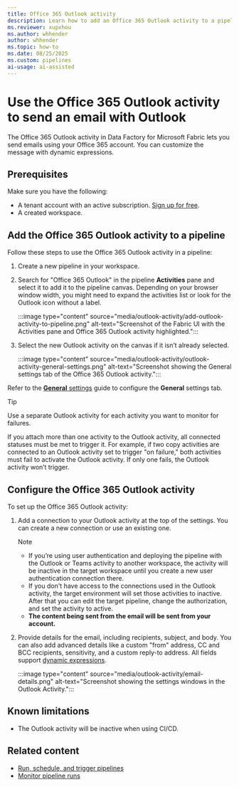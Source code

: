 ```yaml
---
title: Office 365 Outlook activity
description: Learn how to add an Office 365 Outlook activity to a pipeline and use it to send a Teams message.
ms.reviewer: xupxhou
ms.author: whhender
author: whhender
ms.topic: how-to
ms.date: 08/25/2025
ms.custom: pipelines
ai-usage: ai-assisted
---
```


# Use the Office 365 Outlook activity to send an email with Outlook

The Office 365 Outlook activity in Data Factory for Microsoft Fabric lets you send emails using your Office 365 account. You can customize the message with dynamic expressions.

## Prerequisites

Make sure you have the following:

- A tenant account with an active subscription. [Sign up for free](../fundamentals/fabric-trial.md).
- A created workspace.

## Add the Office 365 Outlook activity to a pipeline

Follow these steps to use the Office 365 Outlook activity in a pipeline:

1. Create a new pipeline in your workspace.
1. Search for "Office 365 Outlook" in the pipeline **Activities** pane and select it to add it to the pipeline canvas. Depending on your browser window width, you might need to expand the activities list or look for the Outlook icon without a label.

   :::image type="content" source="media/outlook-activity/add-outlook-activity-to-pipeline.png" alt-text="Screenshot of the Fabric UI with the Activities pane and Office 365 Outlook activity highlighted.":::

1. Select the new Outlook activity on the canvas if it isn’t already selected.

   :::image type="content" source="media/outlook-activity/outlook-activity-general-settings.png" alt-text="Screenshot showing the General settings tab of the Office 365 Outlook activity.":::

Refer to the [**General** settings](activity-overview.md#general-settings) guide to configure the **General** settings tab.

> [!TIP]
> Use a separate Outlook activity for each activity you want to monitor for failures.
>
> If you attach more than one activity to the Outlook activity, all connected statuses must be met to trigger it. For example, if two copy activities are connected to an Outlook activity set to trigger "on failure," both activities must fail to activate the Outlook activity. If only one fails, the Outlook activity won’t trigger.

## Configure the Office 365 Outlook activity

To set up the Office 365 Outlook activity:

1. Add a connection to your Outlook activity at the top of the settings. You can create a new connection or use an existing one.

   > [!NOTE]
   > * If you’re using user authentication and deploying the pipeline with the Outlook or Teams activity to another workspace, the activity will be inactive in the target workspace until you create a new user authentication connection there.
   > * If you don't have access to the connections used in the Outlook activity, the target environment will set those activities to inactive. After that you can edit the target pipeline, change the authorization, and set the activity to active.
   > * **The content being sent from the email will be sent from your account.**

1. Provide details for the email, including recipients, subject, and body. You can also add advanced details like a custom "from" address, CC and BCC recipients, sensitivity, and a custom reply-to address. All fields support [dynamic expressions](expression-language.md).

   :::image type="content" source="media/outlook-activity/email-details.png" alt-text="Screenshot showing the settings windows in the Outlook Activity.":::

## Known limitations

- The Outlook activity will be inactive when using CI/CD.

## Related content

- [Run, schedule, and trigger pipelines](pipeline-runs.md)
- [Monitor pipeline runs](monitor-pipeline-runs.md)
